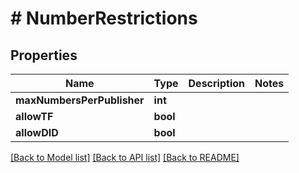 # # NumberRestrictions

## Properties

Name | Type | Description | Notes
------------ | ------------- | ------------- | -------------
**maxNumbersPerPublisher** | **int** |  |
**allowTF** | **bool** |  |
**allowDID** | **bool** |  |

[[Back to Model list]](../../README.md#models) [[Back to API list]](../../README.md#endpoints) [[Back to README]](../../README.md)
